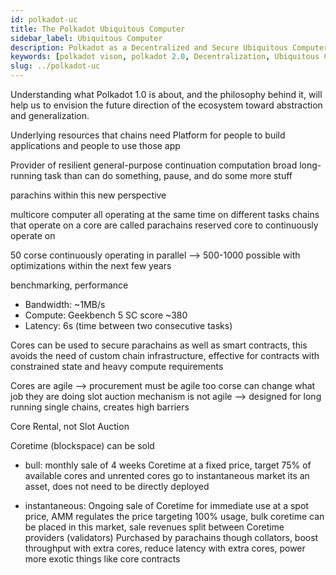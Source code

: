 ```yaml
---
id: polkadot-uc
title: The Polkadot Ubiquitous Computer
sidebar_label: Ubiquitous Computer
description: Polkadot as a Decentralized and Secure Ubiquitous Computer.
keywords: [polkadot vison, polkadot 2.0, Decentralization, Ubiquitous Computer, Coretime]
slug: ../polkadot-uc
---
```


Understanding what Polkadot 1.0 is about, and the philosophy behind it, will help us to envision the
future direction of the ecosystem toward abstraction and generalization.

Underlying resources that chains need Platform for people to build applications and people to use
those app

Provider of resilient general-purpose continuation computation broad long-running task than can do
something, pause, and do some more stuff

parachins within this new perspective

multicore computer all operating at the same time on different tasks chains that operate on a core
are called parachains reserved core to continuously operate on

50 corse continuously operating in parallel --> 500-1000 possible with optimizations within the next
few years

benchmarking, performance

- Bandwidth: ~1MB/s
- Compute: Geekbench 5 SC score ~380
- Latency: 6s (time between two consecutive tasks)

Cores can be used to secure parachains as well as smart contracts, this avoids the need of custom
chain infrastructure, effective for contracts with constrained state and heavy compute requirements

Cores are agile --> procurement must be agile too corse can change what job they are doing slot
auction mechanism is not agile --> designed for long running single chains, creates high barriers

Core Rental, not Slot Auction

Coretime (blockspace) can be sold

- bull: monthly sale of 4 weeks Coretime at a fixed price, target 75% of available cores and
  unrented cores go to instantaneous market its an asset, does not need to be directly deployed

- instantaneous: Ongoing sale of Coretime for immediate use at a spot price, AMM regulates the price
  targeting 100% usage, bulk coretime can be placed in this market, sale revenues split between
  Coretime providers (validators) Purchased by parachains though collators, boost throughput with
  extra cores, reduce latency with extra cores, power more exotic things like core contracts
